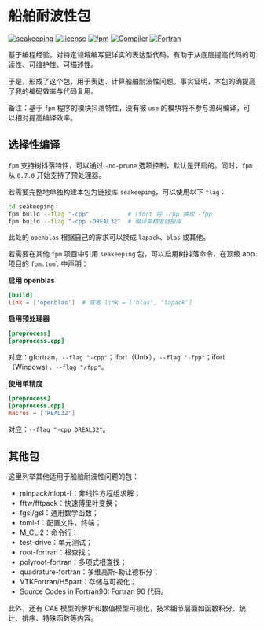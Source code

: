 # 船舶耐波性包

[![seakeeping](https://img.shields.io/badge/Seakeeping-v1.5.0-blueviolet)][1]
[![license](https://img.shields.io/badge/License-BSD--3-important)](LICENSE)
[![fpm](https://img.shields.io/badge/Fortran--lang/fpm-^0.6.0-blue)][2]
[![Compiler](https://img.shields.io/badge/Compiler-GFortran^10.3.0-brightgreen)][3]
[![Fortran](https://img.shields.io/badge/Fortran-^2018-purple)](https://fortran-lang.org/)

[1]: https://gitee.com/ship-motions/seakeeping
[2]: https://github.com/fortran-lang/fpm
[3]: https://fortran-lang.org/compilers

基于编程经验，对特定领域编写更详实的表达型代码，有助于从底层提高代码的可读性、可维护性、可描述性。

于是，形成了这个包，用于表达、计算船舶耐波性问题。事实证明，本包的确提高了我的编码效率与代码复用。

备注：基于 `fpm` 程序的模块抖落特性，没有被 `use` 的模块将不参与源码编译，可以相对提高编译效率。

## 选择性编译

`fpm` 支持树抖落特性，可以通过 `-no-prune` 选项控制，默认是开启的。同时，`fpm` 从 `0.7.0` 开始支持了预处理器。

若需要完整地单独构建本包为链接库 `seakeeping`，可以使用以下 `flag`：

```sh
cd seakeeping
fpm build --flag "-cpp"           # ifort 将 -cpp 换成 -fpp
fpm build --flag "-cpp -DREAL32"  # 编译单精度链接库
```

此处的 `openblas` 根据自己的需求可以换成 `lapack`、`blas` 或其他。

若需要在其他 `fpm` 项目中引用 `seakeeping` 包，可以启用树抖落命令，在顶级 app 项目的 `fpm.toml` 中声明：

**启用 openblas**

```toml
[build]
link = ['openblas']  # 或者 link = ['blas', 'lapack']
```

**启用预处理器**

```toml
[preprocess]
[preprocess.cpp]
```

对应：gfortran，`--flag "-cpp"`；ifort（Unix），`--flag "-fpp"`；ifort（Windows），`--flag "/fpp"`。

**使用单精度**

```toml
[preprocess]
[preprocess.cpp]
macros = ['REAL32']
```

对应：`--flag "-cpp DREAL32"`。


## 其他包

这里列举其他适用于船舶耐波性问题的包：

- minpack/nlopt-f：非线性方程组求解；
- fftw/fftpack：快速傅里叶变换；
- fgsl/gsl：通用数学函数；
- toml-f：配置文件，终端；
- M_CLI2：命令行；
- test-drive：单元测试；
- root-fortran：根查找；
- polyroot-fortran：多项式根查找；
- quadrature-fortran：多维高斯-勒让德积分；
- VTKFortran/H5part：存储与可视化；
- Source Codes in Fortran90: Fortran 90 代码。

此外，还有 CAE 模型的解析和数值模型可视化，技术细节层面如函数积分、统计、排序、特殊函数等内容。
